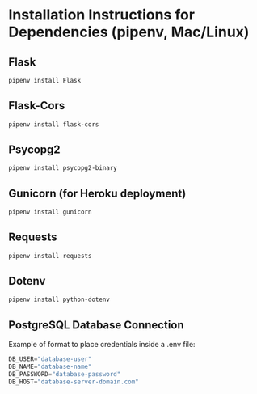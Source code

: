 # Installation Instructions for Dependencies (pipenv, Mac/Linux)

## Flask
```sh
pipenv install Flask
```
## Flask-Cors
```sh
pipenv install flask-cors
```
## Psycopg2
```sh
pipenv install psycopg2-binary
```
## Gunicorn (for Heroku deployment)
```sh
pipenv install gunicorn
```
## Requests
```sh
pipenv install requests
```
## Dotenv
```sh
pipenv install python-dotenv
```
## PostgreSQL Database Connection
Example of format to place credentials inside a .env file:
```py
DB_USER="database-user"
DB_NAME="database-name"
DB_PASSWORD="database-password"
DB_HOST="database-server-domain.com"
```